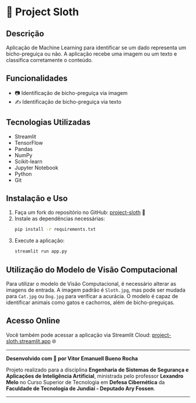 # 🦥 Project Sloth

## Descrição
Aplicação de Machine Learning para identificar se um dado representa um bicho-preguiça ou não. A aplicação recebe uma imagem ou um texto e classifica corretamente o conteúdo.

## Funcionalidades
- 📷 Identificação de bicho-preguiça via imagem
- ✍️ Identificação de bicho-preguiça via texto

## Tecnologias Utilizadas
- Streamlit
- TensorFlow
- Pandas
- NumPy
- Scikit-learn
- Jupyter Notebook
- Python
- Git

## Instalação e Uso
1. Faça um fork do repositório no GitHub: [project-sloth](https://github.com/Vitor-Emanuell/project-sloth) 🍴
2. Instale as dependências necessárias:
    ```bash
    pip install -r requirements.txt
    ```
3. Execute a aplicação:
    ```bash
    streamlit run app.py
    ```

## Utilização do Modelo de Visão Computacional
Para utilizar o modelo de Visão Computacional, é necessário alterar as imagens de entrada. A imagem padrão é `Sloth.jpg`, mas pode ser mudada para `Cat.jpg` ou `Dog.jpg` para verificar a acurácia. O modelo é capaz de identificar animais como gatos e cachorros, além de bicho-preguiças.

## Acesso Online
Você também pode acessar a aplicação via Streamlit Cloud: [project-sloth.streamlit.app](https://project-sloth.streamlit.app) 🌐

---

**Desenvolvido com 💚 por Vitor Emanuell Bueno Rocha** 

Projeto realizado para a disciplina **Engenharia de Sistemas de Segurança e Aplicações de Inteligência Artificial**, ministrada pelo professor **Lexandro Melo** no Curso Superior de Tecnologia em **Defesa Cibernética** da **Faculdade de Tecnologia de Jundiaí - Deputado Ary Fossen**.

---

